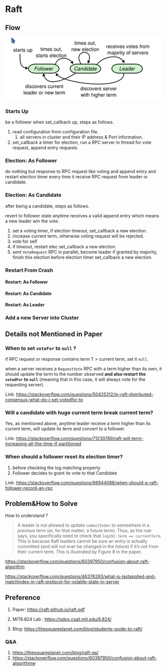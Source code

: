 # Raft

## Flow

![image-20221023195122319](./README/image-20221023195122319.png)

### Starts Up

be a follower when set_callback up, steps as follows.

1. read configuration from configuration file.
   1. all servers in cluster and their IP address & Port information.
2. set_callback a timer for election, run a RPC server in thread for vote request, append entry requests.



### Election: As Follower

do nothing but response to RPC request like voting  and append entry and restart election timer every time it receive RPC request from leader or candidate.



### Election: As Candidate

after being a candidate, steps  as follows.

revert to follower state anytime receives a valid append entry which means a new leader win the vote. 

1. set a voting timer, if election timeout, set_callback a new election.
2. increase  current  term, otherwise voting request will be rejected.
3. vote for self
4. if timeout, restart elec set_callback a new election.
5. sent `VoteRequest` RPC in parallel, become leader if granted by majority, finish this election before election timer set_callback a new election. 



### Restart From Crash

#### Restart: As Follower

#### Restart: As Candidate

#### Restart: As Leader



### Add a new Server into Cluster



## Details not Mentioned in Paper

### When to set `voteFor` to `null` ? 

if RPC request or response contains term T > current term,  set it `null`.

when a server receives a `RequestVote` RPC with a term higher than its own, it should update the term to the number observed **and also restart the `votedFor` to `null`** (meaning that in this case, it will always vote for the requesting server).

Link: https://stackoverflow.com/questions/50425312/in-raft-distributed-consensus-what-do-i-set-votedfor-to



### Will a candidate with huge current term break current term?

Yes, as mentioned above, anytime leader receive a term higher than its current term, will update its term and convert to a follower.

Link: https://stackoverflow.com/questions/71230789/raft-will-term-increasing-all-the-time-if-partitioned





### When should a follower reset its election timer?

1. before checking the log matching property
2. Follower decides to grant its vote to that Candidate

Link: https://stackoverflow.com/questions/66944088/when-should-a-raft-follower-record-an-rpc







## Problem&How to Solve

How to understand ? 

> A leader is not allowed to update `commitIndex` to somewhere in a *previous* term (or, for that matter, a future term). Thus, as the rule says, you specifically need to check that `log[N].term == currentTerm`. This is because Raft leaders cannot be sure an entry is actually committed (and will not ever be changed in the future) if it’s not from their current term. This is illustrated by Figure 8 in the paper.

https://stackoverflow.com/questions/60397950/confusion-about-raft-algorithm



https://stackoverflow.com/questions/46376293/what-is-lastapplied-and-matchindex-in-raft-protocol-for-volatile-state-in-server



## Preference

1. Paper: https://raft.github.io/raft.pdf

2. MIT6.824 Lab : https://pdos.csail.mit.edu/6.824/

3. Blog: https://thesquareplanet.com/blog/students-guide-to-raft/

   

### Q&A

1. https://thesquareplanet.com/blog/raft-qa/
2. https://stackoverflow.com/questions/60397950/confusion-about-raft-algorithmw
